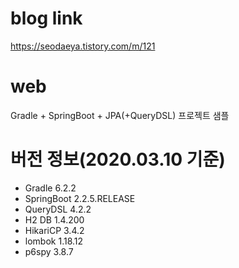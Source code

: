 # blog link
https://seodaeya.tistory.com/m/121

# web
Gradle + SpringBoot + JPA(+QueryDSL) 프로젝트 샘플

# 버전 정보(2020.03.10 기준)
* Gradle 6.2.2
* SpringBoot 2.2.5.RELEASE
* QueryDSL 4.2.2
* H2 DB 1.4.200
* HikariCP 3.4.2
* lombok 1.18.12
* p6spy 3.8.7

